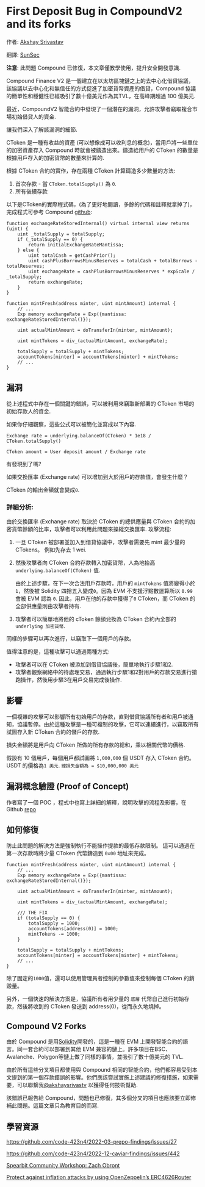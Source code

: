 # First Deposit Bug in CompoundV2 and its forks

作者: [Akshay Srivastav](https://twitter.com/akshaysrivastv)

翻譯: [SunSec](https://twitter.com/1nf0s3cpt)

**注意**: 此問題 Compound 已修復，本文章僅教學使用，提升安全開發意識.

Compound Finance V2 是一個建立在以太坊區塊鏈之上的去中心化借貸協議，該協議以去中心化和無信任的方式促進了加密貨幣資產的借貸，Compound 協議的簡單性和穩健性已經吸引了數十億美元作為其TVL，在高峰期超過 100 億美元.

最近，CompoundV2 智能合約中發現了一個潛在的漏洞，允許攻擊者竊取複合市場初始借貸人的資金.

讓我們深入了解該漏洞的細節.

CToken 是一種有收益的資產 (可以想像成可以收利息的概念)，當用戶將一些單位的加密資產存入 Compound 時就會被鑄造出來。鑄造給用戶的 CToken 的數量是根據用戶存入的加密貨幣的數量來計算的.

根據 CToken 合約的實作，存在兩種 CToken 計算鑄造多少數量的方法:

1. 首次存款 - 當 `CToken.totalSupply()` 為 `0`.
2. 所有後續存款


以下是CToken的實際程式碼，(為了更好地閱讀，多餘的代碼和註釋就拿掉了)，完成程式可參考 Compound [github](https://github.com/compound-finance/compound-protocol):

```
function exchangeRateStoredInternal() virtual internal view returns (uint) {
    uint _totalSupply = totalSupply;
    if (_totalSupply == 0) {
        return initialExchangeRateMantissa;
    } else {
        uint totalCash = getCashPrior();
        uint cashPlusBorrowsMinusReserves = totalCash + totalBorrows - totalReserves;
        uint exchangeRate = cashPlusBorrowsMinusReserves * expScale / _totalSupply;
        return exchangeRate;
    }
}

function mintFresh(address minter, uint mintAmount) internal {
    // ...
    Exp memory exchangeRate = Exp({mantissa: exchangeRateStoredInternal()});

    uint actualMintAmount = doTransferIn(minter, mintAmount);

    uint mintTokens = div_(actualMintAmount, exchangeRate);

    totalSupply = totalSupply + mintTokens;
    accountTokens[minter] = accountTokens[minter] + mintTokens;
    // ...
}
```

## 漏洞

從上述程式中存在一個關鍵的錯誤，可以被利用來竊取新部署的 CToken 市場的初始存款人的資金.

如果你仔細觀察，這些公式可以被簡化並寫成以下內容.

```
Exchange rate = underlying.balanceOf(CToken) * 1e18 / CToken.totalSupply()

CToken amount = User deposit amount / Exchange rate
```
有發現到了嗎?

如果交換匯率 (Exchange rate) 可以增加到大於用戶的存款值，會發生什麼？

CToken 的輸出金額就會變成`0`.

### 詳細分析:

由於交換匯率 (Exchange rate) 取決於 CToken 的總供應量與 CToken 合約的加密貨幣餘額的比率，攻擊者可以利用此問題來操縱交換匯率.
攻擊流程:

1. 一旦 CToken 被部署並加入到借貸協議中，攻擊者需要先 mint 最少量的 CTokens。 例如先存去 1 wei.

2. 然後攻擊者向 CToken 合約存款轉入加密貨幣，人為地抬高 `underlying.balanceOf(CToken)` 值.

    由於上述步驟，在下一次合法用戶存款時，用戶的 `mintTokens` 值將變得小於`1`，然後被 Solidity 四捨五入變成`0`。因為 EVM 不支援浮點數運算所以 `0.99` 會被 EVM 認為 `0`. 因此，用戶在他的存款中獲得了`0` CToken，而 CToken 的全部供應量則由攻擊者持有.

3. 攻擊者可以簡單地將他的 cToken 餘額兌換為 CToken 合約內全部的 `underlying 加密貨幣`.

同樣的步驟可以再次進行，以竊取下一個用戶的存款。

值得注意的是，這種攻擊可以通過兩種方式:
* 攻擊者可以在 CToken 被添加到借貸協議後，簡單地執行步驟1和2.
* 攻擊者觀察網絡中的待處理交易，通過執行步驟1和2對用戶的存款交易進行搶跑操作，然後用步驟3在用戶交易完成後操作.


## 影響

一個複雜的攻擊可以影響所有初始用戶的存款，直到借貸協議所有者和用戶被通知，協議暫停。由於這種攻擊是一種可複制的攻擊，它可以連續進行，以竊取所有試圖存入新 CToken 合約的儲戶的存款.

損失金額將是用戶向 CToken 所做的所有存款的總和，乘以相關代幣的價格.

假設有 10 個用戶，每個用戶都試圖將 `1,000,000` 個 USDT 存入 CToken 合約。 USDT 的價格為`1 美元`.
`總損失金額為 = $10,000,000 美元`

## 漏洞概念驗證 (Proof of Concept)

作者寫了一個 POC ，程式中也寫上詳細的解釋，說明攻擊的流程及影響，在 Github [repo](https://github.com/akshaysrivastav/first-deposit-bug-compv2) 

## 如何修復

防止此問題的解決方法是強制執行不能操作提款的最低存款限制。 這可以通過在第一次存款時將少量 CToken 代幣鑄造到 `0x00` 地址來完成。

```
function mintFresh(address minter, uint mintAmount) internal {
    // ...
    Exp memory exchangeRate = Exp({mantissa: exchangeRateStoredInternal()});

    uint actualMintAmount = doTransferIn(minter, mintAmount);

    uint mintTokens = div_(actualMintAmount, exchangeRate);

    /// THE FIX
    if (totalSupply == 0) {
        totalSupply = 1000;
        accountTokens[address(0)] = 1000;
        mintTokens -= 1000;
    }

    totalSupply = totalSupply + mintTokens;
    accountTokens[minter] = accountTokens[minter] + mintTokens;
    // ...
}
```
除了固定的`1000`值，還可以使用管理員者控制的參數值來控制每個 CToken 的銷毀量。

另外，一個快速的解決方案是，協議所有者用少量的 `底層` 代幣自己進行初始存款，然後將收到的 CToken 發送到 address(0)，從而永久地燒掉。

## Compound V2 Forks

由於 Compound 是用[Solidity](https://docs.soliditylang.org/en/v0.8.18/)開發的，這是一種在 EVM 上開發智能合約的語言。同一套合約可以部署到其他 EVM 兼容的鏈上。許多項目在BSC、Avalanche、Polygon等鏈上做了同樣的事情，並吸引了數十億美元的 TVL.

由於所有這些分叉項目都使用與 Compound 相同的智能合約，他們都容易受到本文提到的第一個存款錯誤的影響。他們應該嘗試實施上述建議的修復措施，如果需要，可以聯繫我[@akshaysrivastv](https://twitter.com/akshaysrivastv) 以獲得任何技術幫助.

該錯誤已報告給 Compound，問題也已修復，其多個分叉的項目也應該要立即修補此問題。這篇文章只為教育目的而寫.

## 學習資源

https://github.com/code-423n4/2022-03-prepo-findings/issues/27

https://github.com/code-423n4/2022-12-caviar-findings/issues/442

[Spearbit Community Workshop: Zach Obront](https://www.youtube.com/watch?v=PPfhIiclupc)

[Protect against inflation attacks by using OpenZeppelin’s ERC4626Router](https://twitter.com/OpenZeppelin/status/1621185916256792576)
